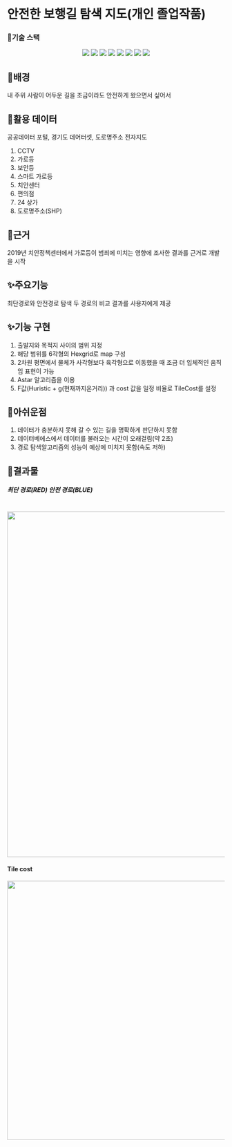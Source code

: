 # 안전한 보행길 탐색 지도(개인 졸업작품)
### 🎨기술 스택
<p align='center'>
<img src="https://img.shields.io/badge/HTML5-E34F26?style=flat-square&logo=HTML5&logoColor=white"/></a> 
<img src="https://img.shields.io/badge/CSS3-1572B6?style=flat-square&logo=CSS3&logoColor=white"/></a> 
<img src="https://img.shields.io/badge/JavaScript-F7DF1E?style=flat-square&logo=JavaScript&logoColor=white"/></a> 
<img src="https://img.shields.io/badge/jQuery-B5FCF?style=flat-square&logo=jQuery&logoColor=white"/></a> 
<img src="https://img.shields.io/badge/python-5483B1?style=flat-square&logo=python&logoColor=white"/></a> 
<img src="https://img.shields.io/badge/Django-232F3E?style=flat-square&logo=Django&logoColor=white"/></a> 
<img src="https://img.shields.io/badge/Mysql-47A248?style=flat-square&logo=Mysql&logoColor=white"/></a>
<img src="https://img.shields.io/badge/QGIS-BD8B13?style=flat-square&logo=QGIS%20AWS&logoColor=white"/></a> 
</p>

## 📁배경
내 주위 사람이 어두운 길을 조금이라도 안전하게 왔으면서 싶어서


## 🧾활용 데이터
공공데이터 포털, 경기도 데어터셋, 도로명주소 전자지도
1. CCTV
2. 가로등
3. 보안등
4. 스마트 가로등
5. 치안센터
6. 편의점
7. 24 상가
8. 도로명주소(SHP)


## 📌근거
2019년 치안정책센터에서 가로등이 범죄에 미치는 영향에 조사한 결과를 근거로 개발을 시작

## ✨주요기능
최단경로와 안전경로 탐색
두 경로의 비교 결과를 사용자에게 제공

## ✨기능 구현
1. 출발지와 목적지 사이의 범위 지정
2. 해당 범위를 6각형의 Hexgrid로 map 구성
3. 2차원 평면에서 물체가 사각형보다 육각형으로 이동했을 때 조금 더 입체적인 움직임 표현이 가능
4. Astar 알고리즘을 이용
5. F값(Huristic + g(현재까지온거리)) 과 cost 값을 일정 비율로 TileCost를 설정

## 😤아쉬운점
1. 데이터가 충분하지 못해 갈 수 있는 길을 명확하게 판단하지 못함
2. 데이터베에스에서 데이터를 불러오는 시간이 오래걸림(약 2초)
3. 경로 탐색알고리즘의 성능이 예상에 미치지 못함(속도 저하)


## 🚙결과물

<p align='center'>
  <span>
    <h5>최단 경로(RED) 안전 경로(BLUE)</h5></br>
    <img src="https://user-images.githubusercontent.com/42319300/142750851-e27d5dea-a09f-4a2c-bf76-d2c72790d62c.PNG" width="800px" />
  </span>
  
  <span>
  <h4> Tile cost</h4>
     <img src="https://user-images.githubusercontent.com/42319300/142750858-91f88d52-3a81-489a-88d1-3bfe09479fe9.PNG" width="600px" />
  </span>
</p>

